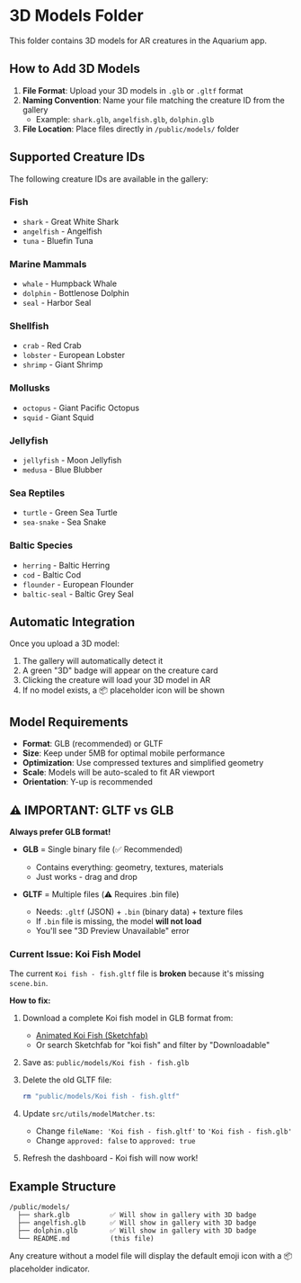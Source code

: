 # 3D Models Folder

This folder contains 3D models for AR creatures in the Aquarium app.

## How to Add 3D Models

1. **File Format**: Upload your 3D models in `.glb` or `.gltf` format
2. **Naming Convention**: Name your file matching the creature ID from the gallery
   - Example: `shark.glb`, `angelfish.glb`, `dolphin.glb`
3. **File Location**: Place files directly in `/public/models/` folder

## Supported Creature IDs

The following creature IDs are available in the gallery:

### Fish
- `shark` - Great White Shark
- `angelfish` - Angelfish
- `tuna` - Bluefin Tuna

### Marine Mammals
- `whale` - Humpback Whale
- `dolphin` - Bottlenose Dolphin
- `seal` - Harbor Seal

### Shellfish
- `crab` - Red Crab
- `lobster` - European Lobster
- `shrimp` - Giant Shrimp

### Mollusks
- `octopus` - Giant Pacific Octopus
- `squid` - Giant Squid

### Jellyfish
- `jellyfish` - Moon Jellyfish
- `medusa` - Blue Blubber

### Sea Reptiles
- `turtle` - Green Sea Turtle
- `sea-snake` - Sea Snake

### Baltic Species
- `herring` - Baltic Herring
- `cod` - Baltic Cod
- `flounder` - European Flounder
- `baltic-seal` - Baltic Grey Seal

## Automatic Integration

Once you upload a 3D model:
1. The gallery will automatically detect it
2. A green "3D" badge will appear on the creature card
3. Clicking the creature will load your 3D model in AR
4. If no model exists, a 📦 placeholder icon will be shown

## Model Requirements

- **Format**: GLB (recommended) or GLTF
- **Size**: Keep under 5MB for optimal mobile performance
- **Optimization**: Use compressed textures and simplified geometry
- **Scale**: Models will be auto-scaled to fit AR viewport
- **Orientation**: Y-up is recommended

## ⚠️ IMPORTANT: GLTF vs GLB

**Always prefer GLB format!**

- **GLB** = Single binary file (✅ Recommended)
  - Contains everything: geometry, textures, materials
  - Just works - drag and drop

- **GLTF** = Multiple files (⚠️ Requires .bin file)
  - Needs: `.gltf` (JSON) + `.bin` (binary data) + texture files
  - If `.bin` file is missing, the model **will not load**
  - You'll see "3D Preview Unavailable" error

### Current Issue: Koi Fish Model

The current `Koi fish - fish.gltf` file is **broken** because it's missing `scene.bin`.

**How to fix:**
1. Download a complete Koi fish model in GLB format from:
   - [Animated Koi Fish (Sketchfab)](https://sketchfab.com/3d-models/animated-low-poly-koi-fish-65fc24a235f64bf3b4951c0111d0e4d4)
   - Or search Sketchfab for "koi fish" and filter by "Downloadable"

2. Save as: `public/models/Koi fish - fish.glb`

3. Delete the old GLTF file:
   ```bash
   rm "public/models/Koi fish - fish.gltf"
   ```

4. Update `src/utils/modelMatcher.ts`:
   - Change `fileName: 'Koi fish - fish.gltf'` to `'Koi fish - fish.glb'`
   - Change `approved: false` to `approved: true`

5. Refresh the dashboard - Koi fish will now work!

## Example Structure

```
/public/models/
  ├── shark.glb          ✅ Will show in gallery with 3D badge
  ├── angelfish.glb      ✅ Will show in gallery with 3D badge
  ├── dolphin.glb        ✅ Will show in gallery with 3D badge
  └── README.md          (this file)
```

Any creature without a model file will display the default emoji icon with a 📦 placeholder indicator.
